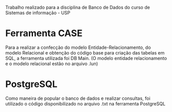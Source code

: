 Trabalho realizado para a disciplina de Banco de Dados do curso de Sistemas de informação - USP

# Ferramenta CASE
Para a realizar a confecção do modelo Entidade-Relacionamento, do modelo Relacional e obtenção do código base para criação das tabelas em SQL, a ferramenta utilizada foi DB Main.
(O modelo entidade relacionamento e o modelo relacional estão no arquivo .lun)

# PostgreSQL
Como maneira de popular o banco de dados e realizar consultas, foi utilizado o código disponibilizado no arquivo .txt na ferramenta PostgreSQL
